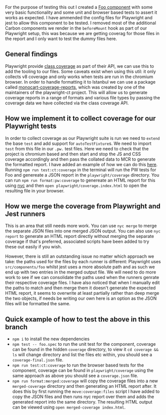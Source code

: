 For the purpose of testing this out I created a [Foo component](./src/components/foo) with some very basic functionality and some unit and browser based tests to assert it works as expected. I have ammended the config files for Playwright and jest to allow this component to be tested. I removed most of the additional Carbon components we render in the `beforeMount` hook as part of our Playwright setup, this was because we are getting coverag for those files in the report and I only want to test the dummy files here.

## General findings

Playwright provide [class coverage](https://playwright.dev/docs/api/class-coverage) as part of their API, we can use this to add the tooling to our files. Some caveats exist when using this util: it only collects v8 coverage and only works when tests are run in the chromium browser. In order to handle formatting it to Istanbul we can use a package called [monocart-coverage-reports](https://www.npmjs.com/package/monocart-coverage-reports), which was created by one of the maintainers of the playwright-ct project. This will allow us to generate coverage reports in a range of formats and various file types by passing the coverage data we have collected via the class coverage API.

## How we implement it to collect coverage for our Playwright tests

In order to collect coverage as our Playwright suite is run we need to `extend` the base `test` and add support for `autoTestFixture`s. We need to import `test` from this file in our `.pw.` test files. Here we need to check that the project is chromium based and then start and stop the JS and CSS coverage accordingly and then pass the collated data to MCR to generate the formatted report. I have added an example of how we can do this [here](./src/__spec_helper__/base-test.js). Running `npm run test:ct:coverage` in the terminal will run the PW tests for Foo and genereate a JSON report in the `playwright/coverage` directory. You can run `npm run format:pw:coverage` to genereate an HTML report for this using [nyc](https://www.npmjs.com/package/nyc) and then `open playwright/coverage.index.html` to open the resulting file in your browser.

## How we merge the coverage from Playwright and Jest runners

This is an area that still needs more work. You can use `nyc merge` to merge the separate JSON files into one merged JSON output. You can also use `nyc report` to generate an HTML report directly without merging the separate coverage if that's preferred, associated scripts have been added to try these out easily if you wish.

However, there is still an outstanding issue no matter which approach we take: the paths used for the files by each runner is different: Playwright uses `src/components/foo` whilst jest uses a more absolute path and as such we end up with two entries in the merged output file. We will need to do more work to see if we can consolidate the paths used when the runners genrate their respective coverage files. I have also noticed that when I manually edit the paths to match and then merge them it doesn't generate the expected HTML report, it seems to overwrite at least partially rather than deep merge the two objects, if needs be writing our own here is an option as the JSON files will be formatted the same.

## Quick example of how to test the above in this branch

 - `npm i` to install the new dependencies
 - `npm test -- foo.spec` to run the unit test for the component, coverage can be found in the hidden `coverage` directory, to view it `cd coverage && ls` will change directory and list the files etc within, you should see a `coverage-final.json` file.
 - `npm run test:ct:coverage` to run the browser based tests for the component, coverage can be found in `playwright/coverage` using the same approach as above you should see a `coverage.json` file.
 - `npm run format:merged:coverage` will copy the coverage files into a new `merged-coverage` directory and then generating an HTML report after. It does this by first running the `move:coverage:files` script I have added to copy the JSON files and then runs nyc report over them and adds the generated report into the same directory. The resulting HTML output can be viewed using `open merged-coverage index.html`.
